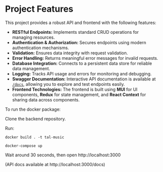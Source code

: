 # Project Features

This project provides a robust API and frontend with the following features:

- **RESTful Endpoints:** Implements standard CRUD operations for managing resources.
- **Authentication & Authorization:** Secures endpoints using modern authentication mechanisms.
- **Validation:** Ensures data integrity with request validation.
- **Error Handling:** Returns meaningful error messages for invalid requests.
- **Database Integration:** Connects to a persistent data store for reliable data management.
- **Logging:** Tracks API usage and errors for monitoring and debugging.
- **Swagger Documentation:** Interactive API documentation is available at [`/docs`](./docs), allowing you to explore and test endpoints easily.
- **Frontend Technologies:** The frontend is built using **MUI** for UI components, **Redux** for state management, and **React Context** for sharing data across components.

To run the docker package:

Clone the backend repository.

Run:

    docker build . -t tal-music

    docker-compose up

Wait around 30 seconds, then open http://localhost:3000

(API docs available at http://localhost:3000/docs)
